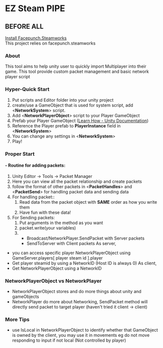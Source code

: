 # EZ Steam PIPE
## BEFORE ALL
[Install Facepunch.Steamworks](https://github.com/Facepunch/Facepunch.Steamworks.git) <br>
This project relies on facepunch.steamworks
### About
This tool aims to help unity user to quickly import Multiplayer into their game. This tool provide custom packet management and basic network player script
### Hyper-Quick Start
1. Put scripts and Editor folder into your unity project
2. create/use a GameObject that is used for system script, add <**NetworkSystem**> script.
3. Add <**NetworkPlayerObject**> script to your Player GameObject
4. Prefab your Player GameObject ([Learn How - Unity Documentation](https://docs.unity3d.com/6000.2/Documentation/Manual/Prefabs.html))
5. Reference the Player prefab to **PlayerInstance** field in <**NetworkSystem**>
6. You can change any settings in <**NetworkSystem**>
7. Play!
### Proper Start
#### - Routine for adding packets:
1. Unity Editor -> Tools -> Packet Manager
2. Here you can view all the packet relationship and create packets
3. follow the format of other packets in <**PacketHandles**> and <**PacketSend**> for handling packet data and sending data
4. For handling packet::
    1. Read data from the packet object with **SAME** order as how you write them
    2. Have fun with these data!
5. For Sending packets:
    1. Put arguments in the method as you want
    2. packet.write(your variables)
    3. - Broadcast/NetworkPlayer.SendPacket with Server packets
       - SendToServer with Client packets
As server, 
- you can access specific player NetworkPlayerObject using GameServer.players[ player steam id ].player
- Get player steamid by using a NetworkID (Host ID is always 0)
As client,
- Get NetworkPlayerObject using a NetworkID
### NetworkPlayerObject vs NetworkPlayer
- NetworkPlayerObject stores and do more things about unity and gameObjects
- NetworkPlayer do more about Networking, SendPacket method will directly send packet to target player (haven't tried it client -> client)
### More Tips
- use IsLocal in NetworkPlayerObject to identify whether that GameObject is owned by the client, you may use it in movements eg do not move responding to input if not local (Not controlled by player)